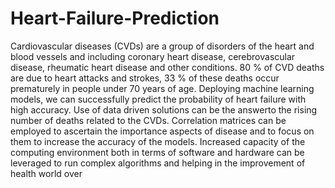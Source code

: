 # Heart-Failure-Prediction
Cardiovascular diseases (CVDs) are a group of disorders of the heart and blood vessels and including 
coronary heart disease, cerebrovascular disease, rheumatic heart disease and other conditions. 80 % 
of CVD deaths are due to heart attacks and strokes, 33 % of these deaths occur prematurely in people 
under 70 years of age. Deploying machine learning models, we can successfully predict the probability
of heart failure with high accuracy. Use of data driven solutions can be the answerto the rising number 
of deaths related to the CVDs. Correlation matrices can be employed to ascertain the importance 
aspects of disease and to focus on them to increase the accuracy of the models. Increased capacity of 
the computing environment both in terms of software and hardware can be leveraged to run complex 
algorithms and helping in the improvement of health world over
